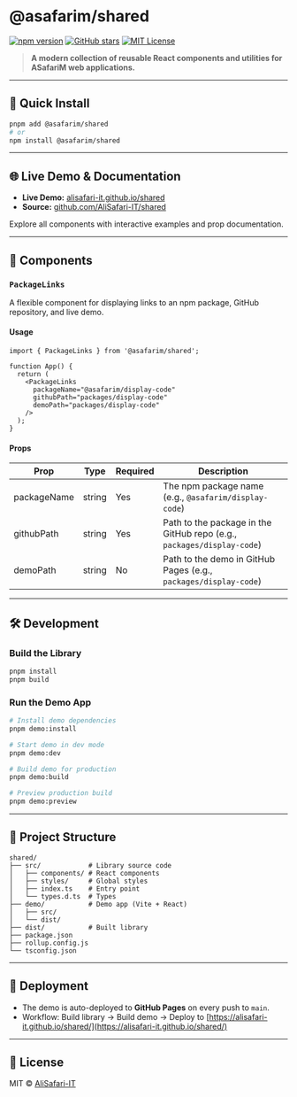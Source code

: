 # @asafarim/shared

[![npm version](https://img.shields.io/npm/v/@asafarim/shared?color=4dabf7&label=npm)](https://www.npmjs.com/package/@asafarim/shared)
[![GitHub stars](https://img.shields.io/github/stars/AliSafari-IT/shared?style=social)](https://github.com/AliSafari-IT/shared)
[![MIT License](https://img.shields.io/badge/license-MIT-blue.svg)](LICENSE)

> **A modern collection of reusable React components and utilities for ASafariM web applications.**

---

## 🚀 Quick Install

```sh
pnpm add @asafarim/shared
# or
npm install @asafarim/shared
```

---

## 🌐 Live Demo & Documentation

- **Live Demo:** [alisafari-it.github.io/shared](https://alisafari-it.github.io/shared/)
- **Source:** [github.com/AliSafari-IT/shared](https://github.com/AliSafari-IT/shared)

Explore all components with interactive examples and prop documentation.

---

## 🧩 Components

### `PackageLinks`
A flexible component for displaying links to an npm package, GitHub repository, and live demo.

#### Usage
```tsx
import { PackageLinks } from '@asafarim/shared';

function App() {
  return (
    <PackageLinks
      packageName="@asafarim/display-code"
      githubPath="packages/display-code"
      demoPath="packages/display-code"
    />
  );
}
```

#### Props
| Prop         | Type   | Required | Description                                                        |
|--------------|--------|----------|--------------------------------------------------------------------|
| packageName  | string | Yes      | The npm package name (e.g., `@asafarim/display-code`)              |
| githubPath   | string | Yes      | Path to the package in the GitHub repo (e.g., `packages/display-code`) |
| demoPath     | string | No       | Path to the demo in GitHub Pages (e.g., `packages/display-code`)   |

---

## 🛠️ Development

### Build the Library
```sh
pnpm install
pnpm build
```

### Run the Demo App
```sh
# Install demo dependencies
pnpm demo:install

# Start demo in dev mode
pnpm demo:dev

# Build demo for production
pnpm demo:build

# Preview production build
pnpm demo:preview
```

---

## 📁 Project Structure

```
shared/
├── src/            # Library source code
│   ├── components/ # React components
│   ├── styles/     # Global styles
│   ├── index.ts    # Entry point
│   └── types.d.ts  # Types
├── demo/           # Demo app (Vite + React)
│   ├── src/
│   └── dist/
├── dist/           # Built library
├── package.json
├── rollup.config.js
└── tsconfig.json
```

---

## 🚢 Deployment

- The demo is auto-deployed to **GitHub Pages** on every push to `main`.
- Workflow: Build library → Build demo → Deploy to [https://alisafari-it.github.io/shared/](https://alisafari-it.github.io/shared/)

---

## 📄 License

MIT © [AliSafari-IT](https://github.com/AliSafari-IT)

